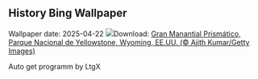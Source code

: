 ## History Bing Wallpaper
Wallpaper date: 2025-04-22
![](https://www.bing.com/th?id=OHR.YellowstoneSpring_ES-ES3218461666_UHD.jpg&w=1000)Download: [Gran Manantial Prismático, Parque Nacional de Yellowstone, Wyoming, EE.UU. (© Ajith Kumar/Getty Images)](https://www.bing.com/th?id=OHR.YellowstoneSpring_ES-ES3218461666_UHD.jpg)

Auto get programm by LtgX
